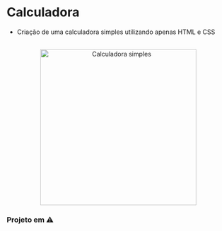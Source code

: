 # Calculadora

- Criação de uma calculadora simples utilizando apenas HTML e CSS

<br>
<div align= "center">
  <img width="353" alt="Calculadora simples" src="https://user-images.githubusercontent.com/89019231/152235946-6d6716d8-a144-457a-9dce-54ee3acea8fb.png">
</div>

### Projeto em ⚠
